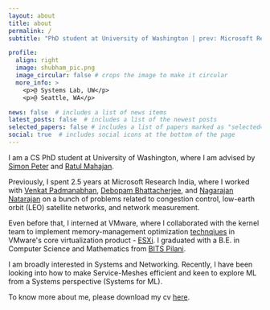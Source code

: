 ```yaml
---
layout: about
title: about
permalink: /
subtitle: "PhD student at University of Washington | prev: Microsoft Research India"

profile:
  align: right
  image: shubham_pic.png
  image_circular: false # crops the image to make it circular
  more_info: >
    <p>@ Systems Lab, UW</p>
    <p>@ Seattle, WA</p>

news: false  # includes a list of news items
latest_posts: false  # includes a list of the newest posts
selected_papers: false # includes a list of papers marked as "selected={true}"
social: true  # includes social icons at the bottom of the page
---
```


I am a CS PhD student at University of Washington, where I am advised by [Simon Peter](https://homes.cs.washington.edu/~simpeter/) and [Ratul Mahajan](https://ratul.org). 

Previously, I spent 2.5 years at Microsoft Research India, where I worked with [Venkat Padmanabhan](https://www.microsoft.com/en-us/research/people/padmanab/), [Debopam Bhattacherjee](https://bdebopam.github.io), and [Nagarajan Natarajan](https://www.microsoft.com/en-us/research/people/nagarajn/) on a bunch of problems related to congestion control, low-earth orbit (LEO) satellite networks, and network measurement. 

Even before that, I interned at VMware, where I collaborated with the kernel team to implement memory-management optimization [technqiues](https://research.vmware.com/projects/mitosis-transparently-self-replicating-page-tables) in VMware's core virtualization product - [ESXi](https://www.vmware.com/products/esxi-and-esx.html). I graduated with a B.E. in Computer Science and Mathematics from [BITS Pilani](https://www.bits-pilani.ac.in/pilani/). 

I am broadly interested in Systems and Networking. Recently, I have been looking into how to make Service-Meshes efficient and keen to explore ML from a Systems perspective (Systems for ML).

To know more about me, please download my cv [here](http://sbhtwr.github.io/assets/pdf/shubham_tiwari_cv.pdf). 
